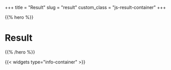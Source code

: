 +++
title = "Result"
slug = "result"
custom_class = "js-result-container"
+++

{{% hero %}}

# Result

{{% /hero %}}

{{< widgets type="info-container" >}}
